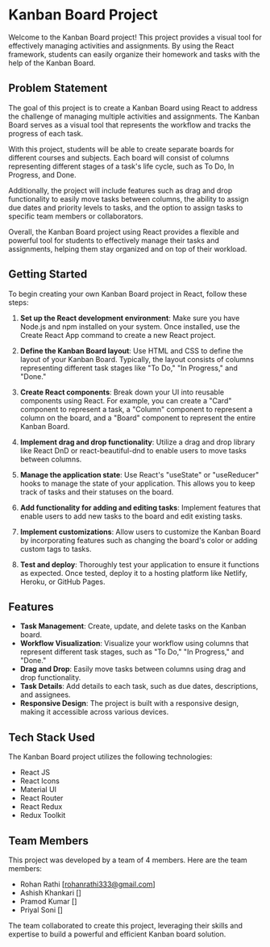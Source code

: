 # Kanban Board Project

Welcome to the Kanban Board project! This project provides a visual tool for effectively managing activities and assignments. By using the React framework, students can easily organize their homework and tasks with the help of the Kanban Board.

## Problem Statement

The goal of this project is to create a Kanban Board using React to address the challenge of managing multiple activities and assignments. The Kanban Board serves as a visual tool that represents the workflow and tracks the progress of each task.

With this project, students will be able to create separate boards for different courses and subjects. Each board will consist of columns representing different stages of a task's life cycle, such as To Do, In Progress, and Done.

Additionally, the project will include features such as drag and drop functionality to easily move tasks between columns, the ability to assign due dates and priority levels to tasks, and the option to assign tasks to specific team members or collaborators.

Overall, the Kanban Board project using React provides a flexible and powerful tool for students to effectively manage their tasks and assignments, helping them stay organized and on top of their workload.

## Getting Started

To begin creating your own Kanban Board project in React, follow these steps:

1. **Set up the React development environment**: Make sure you have Node.js and npm installed on your system. Once installed, use the Create React App command to create a new React project.

2. **Define the Kanban Board layout**: Use HTML and CSS to define the layout of your Kanban Board. Typically, the layout consists of columns representing different task stages like "To Do," "In Progress," and "Done."

3. **Create React components**: Break down your UI into reusable components using React. For example, you can create a "Card" component to represent a task, a "Column" component to represent a column on the board, and a "Board" component to represent the entire Kanban Board.

4. **Implement drag and drop functionality**: Utilize a drag and drop library like React DnD or react-beautiful-dnd to enable users to move tasks between columns.

5. **Manage the application state**: Use React's "useState" or "useReducer" hooks to manage the state of your application. This allows you to keep track of tasks and their statuses on the board.

6. **Add functionality for adding and editing tasks**: Implement features that enable users to add new tasks to the board and edit existing tasks.

7. **Implement customizations**: Allow users to customize the Kanban Board by incorporating features such as changing the board's color or adding custom tags to tasks.

8. **Test and deploy**: Thoroughly test your application to ensure it functions as expected. Once tested, deploy it to a hosting platform like Netlify, Heroku, or GitHub Pages.

## Features

- **Task Management**: Create, update, and delete tasks on the Kanban board.
- **Workflow Visualization**: Visualize your workflow using columns that represent different task stages, such as "To Do," "In Progress," and "Done."
- **Drag and Drop**: Easily move tasks between columns using drag and drop functionality.
- **Task Details**: Add details to each task, such as due dates, descriptions, and assignees.
- **Responsive Design**: The project is built with a responsive design, making it accessible across various devices.

## Tech Stack Used

The Kanban Board project utilizes the following technologies:

- React JS
- React Icons
- Material UI
- React Router
- React Redux
- Redux Toolkit

## Team Members

This project was developed by a team of 4 members. Here are the team members:

- Rohan Rathi [rohanrathi333@gmail.com]
- Ashish Khankari []
- Pramod Kumar []
- Priyal Soni []

The team collaborated to create this project, leveraging their skills and expertise to build a powerful and efficient Kanban board solution.
